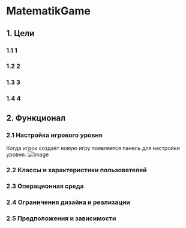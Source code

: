 # MatematikGame
## 1. Цели
### 1.1 1
### 1.2 2
### 1.3 3
### 1.4 4
## 2. Функционал
### 2.1 Настройка игрового уровня
Когда игрок создаёт новую игру появляется панель для настройки уровня.
![image](https://user-images.githubusercontent.com/80624046/198562493-de95b9f7-2a11-4bda-af04-549f77c084d5.png)
### 2.2 Классы и характеристики пользователей
### 2.3 Операционная среда
### 2.4 Ограничения дизайна и реализации
### 2.5 Предположения и зависимости

